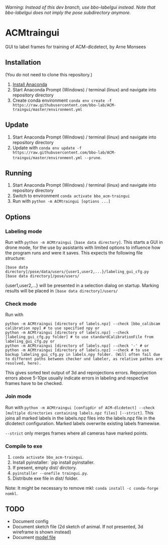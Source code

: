 *Warning: Instead of this dev branch, use bbo-labelgui instead. Note that bbo-labelgui does not imply the pose subdirectory anymore.*

# ACMtraingui

GUI to label frames for training of ACM-dlcdetect, by Arne Monsees

## Installation
(You do not need to clone this repository.)
1. [Install Anaconda](https://docs.anaconda.com/anaconda/install/)
2. Start Anaconda Prompt (Windows) / terminal (linux) and navigate into repository directory
3. Create conda environment `conda env create -f https://raw.githubusercontent.com/bbo-lab/ACM-traingui/master/environment.yml`

## Update 
1. Start Anaconda Prompt (Windows) / terminal (linux) and navigate into repository directory
2. Update with `conda env update -f https://raw.githubusercontent.com/bbo-lab/ACM-traingui/master/environment.yml --prune`.

## Running
1. Start Anaconda Prompt (Windows) / terminal (linux) and navigate into repository directory
2. Switch to environment `conda activate bbo_acm-traingui`
3. Run with `python -m ACMtraingui [options ...]`

## Options
### Labeling mode
Run with `python -m ACMtraingui [base data directory]`.
This starts a GUI in drone mode, for the use by assistants with limited options to influence how the program runs and were it saves. This expects the following file structure:
```
[base data directory]/pose/data/users/{user1,user2,...}/labeling_gui_cfg.py
[base data directory]/pose/users/
```
{user1,user2,...} will be presented in a selection dialog on startup. Marking results will be placed in `[base data directory]/users/`

### Check mode
Run with 
```
python -m ACMtraingui [directory of labels.npz] --check [bbo_calibcam calibration npy] # to use specified npy or
python -m ACMtraingui [directory of labels.npz] --check [labeling_gui_cfg.py folder] # to use standardCalibrationFile from labeling_gui_cfg.py or
python -m ACMtraingui [directory of labels.npz] --check '-' # or
python -m ACMtraingui [directory of labels.npz] --check # to use backup labeling_gui_cfg.py in labels.npy folder. (Will often fail due to different paths between checker und labeler, as relative pathes are resolved, here).
```

This gives sorted text output of 3d and reprojections errors. Reporjection errors above 5-10px usually indicate errors in labeling and respective frames have to be checked.

### Join mode
Run with `python -m ACMtraingui [configdir of ACM-dlcdetect] --check [multiple directories containing labels.npz files] [--strict]`.
This joins all marked labels in the labels.npz files into the labels.npz file in the dlcdetect configuration. Marked labels overwrite existing labels framewise.

```--strict``` only merges frames where all cameras have marked points.

### Compile to exe
1. `conda activate bbo_acm-traingui`.
2. Install pyinstaller: `pip install pyinstaller.
3. If present, empty dist/ dirctory.
4. `pyinstaller --onefile traingui.py`.
5. Distribute exe file in dist/ folder.

Note: It might be necessary to remove mkl: `conda install -c conda-forge nomkl`.


## TODO
- Document config
- Document sketch file (2d sketch of animal. If not presented, 3d wireframe is shown instead)
- Document [model file](https://github.com/bbo-lab/ACM/blob/main/INPUTS.md#modelnpy)
